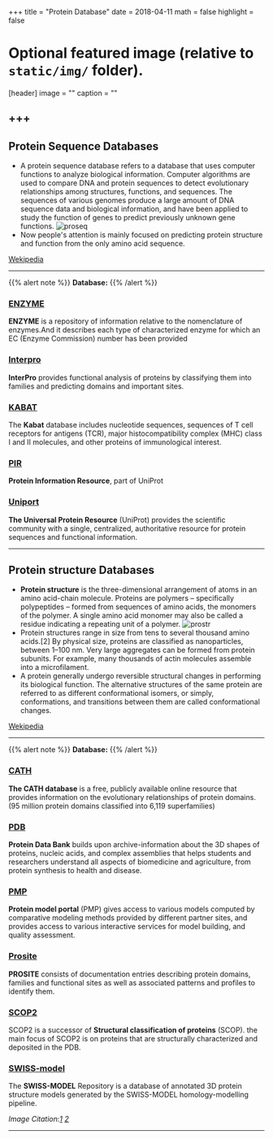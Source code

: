 +++
title = "Protein Database"
date = 2018-04-11
math = false
highlight = false

# Optional featured image (relative to `static/img/` folder).
[header]
image = ""
caption = ""


+++
---

## Protein Sequence Databases

* A protein sequence database refers to a database that uses computer functions to analyze biological information. Computer algorithms are used to compare DNA and protein sequences to detect evolutionary relationships among structures, functions, and sequences. The sequences of various genomes produce a large amount of DNA sequence data and biological information, and have been applied to study the function of genes to predict previously unknown gene functions. 
![proseq](/img/database/proseq.jpg) 
* Now people's attention is mainly focused on predicting protein structure and function from the only amino acid sequence.


[Wekipedia](https://en.wikipedia.org/wiki/Sequence_analysis#Protein_Structure_Prediction)


---
{{% alert note %}}
**Database:** 
{{% /alert %}}

### [ENZYME](https://enzyme.expasy.org/)

**ENZYME** is a repository of information relative to the nomenclature of enzymes.And it describes each type of characterized enzyme for which an EC (Enzyme Commission) number has been provided

### [Interpro](http://www.ebi.ac.uk/interpro/)

**InterPro** provides functional analysis of proteins by classifying them into families and predicting domains and important sites.

### [KABAT](https://labworm.com/tool/kabat-database)

The **Kabat** database includes nucleotide sequences, sequences of T cell receptors for antigens (TCR), major histocompatibility complex (MHC) class I and II molecules, and other proteins of immunological interest.

### [PIR](https://pir.georgetown.edu/)

**Protein Information Resource**, part of UniProt

### [Uniport](http://www.uniprot.org/)

**The Universal Protein Resource** (UniProt) provides the scientific community with a single, centralized, authoritative resource for protein sequences and functional information.

---

## Protein structure Databases

* **Protein structure** is the three-dimensional arrangement of atoms in an amino acid-chain molecule. Proteins are polymers – specifically polypeptides – formed from sequences of amino acids, the monomers of the polymer. A single amino acid monomer may also be called a residue indicating a repeating unit of a polymer.
![prostr](/img/database/prostr.png) 
* Protein structures range in size from tens to several thousand amino acids.[2] By physical size, proteins are classified as nanoparticles, between 1–100 nm. Very large aggregates can be formed from protein subunits. For example, many thousands of actin molecules assemble into a microfilament.
* A protein generally undergo reversible structural changes in performing its biological function. The alternative structures of the same protein are referred to as different conformational isomers, or simply, conformations, and transitions between them are called conformational changes.

[Wekipedia](https://en.wikipedia.org/wiki/Protein_structure)


---
{{% alert note %}}
**Database:** 
{{% /alert %}}

### [CATH](http://www.cathdb.info/)

**The CATH database** is a free, publicly available online resource that provides information on the evolutionary relationships of protein domains.(95 million protein domains classified into 6,119 superfamilies)

### [PDB](https://www.rcsb.org/)

**Protein Data Bank** builds upon archive-information about the 3D shapes of proteins, nucleic acids, and complex assemblies that helps students and researchers understand all aspects of biomedicine and agriculture, from protein synthesis to health and disease.

### [PMP](https://www.proteinmodelportal.org/)

**Protein model portal** (PMP) gives access to various models computed by comparative modeling methods provided by different partner sites, and provides access to various interactive services for model building, and quality assessment.

### [Prosite](https://prosite.expasy.org/)

**PROSITE** consists of documentation entries describing protein domains, families and functional sites as well as associated patterns and profiles to identify them.

### [SCOP2](http://scop2.mrc-lmb.cam.ac.uk/)

SCOP2 is a successor of **Structural classification of proteins** (SCOP).  the main focus of SCOP2 is on proteins that are structurally characterized and deposited in the PDB.

### [SWISS-model](https://swissmodel.expasy.org/repository/)

The **SWISS-MODEL** Repository is a database of annotated 3D protein structure models generated by the SWISS-MODEL homology-modelling pipeline.

*Image Citation*:[*1*](https://www.news-medical.net/life-sciences/Amino-Acids-and-Protein-Sequences.aspx) [*2*](https://www.khanacademy.org/science/biology/macromolecules/proteins-and-amino-acids/a/orders-of-protein-structure)

---




             